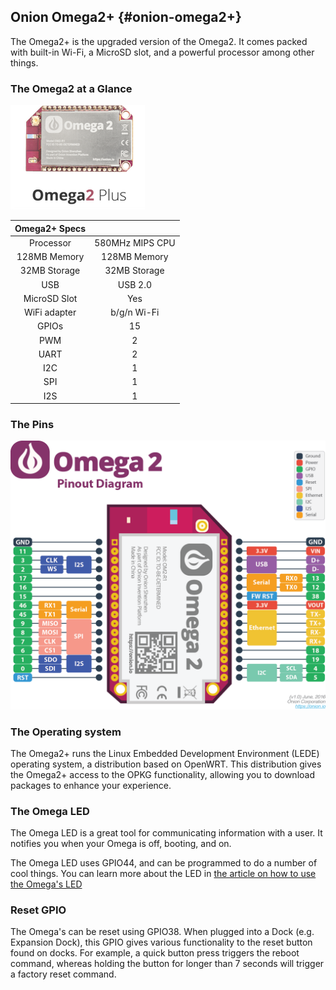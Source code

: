 ## Onion Omega2+ {#onion-omega2+}

The Omega2+ is the upgraded version of the Omega2. It comes packed with built-in Wi-Fi, a MicroSD slot, and a powerful processor among other things.

### The Omega2 at a Glance

![omega2Plus](../img/omega-2p-pic.png)

| Omega2+ Specs  | |
| :-------------: | :-------------:  |
| Processor | 580MHz MIPS CPU  |
| 128MB Memory | 128MB Memory  |
|  32MB Storage | 32MB Storage  |
| USB | USB 2.0  |
| MicroSD Slot | Yes  |
| WiFi adapter | b/g/n Wi-Fi  |
| GPIOs | 15  |
| PWM | 2  |
| UART | 2  |
| I2C | 1  |
| SPI |  1   |
| I2S | 1  |

### The Pins

![pinout](../img/omega-2-pinout-diagram.png)

<!-- LATER: include section on the 50pin connector -->


### The Operating system

The Omega2+ runs the Linux Embedded Development Environment (LEDE) operating system, a distribution based on OpenWRT. This distribution gives the Omega2+ access to the OPKG functionality, allowing you to download packages to enhance your experience.

### The Omega LED

The Omega LED is a great tool for communicating information with a user. It notifies you when your Omega is off, booting, and on.

The Omega LED uses GPIO44, and can be programmed to do a number of cool things. You can learn more about the LED in [the article on how to use the Omega's LED](../../Doing-Stuff/The-Omega-LED)

### Reset GPIO

The Omega's can be reset using GPIO38. When plugged into a Dock (e.g. Expansion Dock), this GPIO gives various functionality to the reset button found on docks. For example, a quick button press triggers the reboot command, whereas holding the button for longer than 7 seconds will trigger a factory reset command.

<!--  leave this out for now -->
<!--  ## MicroSD Card Slot -->

<!--  little explanation of the MicroSD Slot -->
<!--  images & explanation of proper sd card insertion and removal -->

<!-- batch2: ## Antenna and U.FL Connector -->

<!--  Description of SMT antenna used on the Omega, mention that it's directional, have a diagram of the directionality -->
<!--  Describe that U.FL connector can be used to connect other, bigger antennas -->

<!--  leave this out for now -->
<!-- ## Mechanical Drawing -->

<!--  insert mechanical drawing image, link to repo -->
